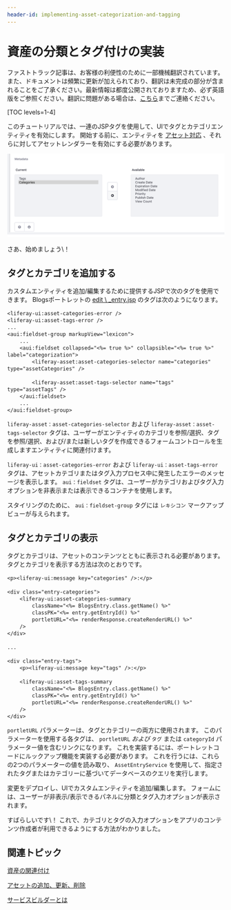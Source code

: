 ```yaml
---
header-id: implementing-asset-categorization-and-tagging
---
```


# 資産の分類とタグ付けの実装

<p class="alert alert-info"><span class="wysiwyg-color-blue120">ファストトラック記事は、お客様の利便性のために一部機械翻訳されています。また、ドキュメントは頻繁に更新が加えられており、翻訳は未完成の部分が含まれることをご了承ください。最新情報は都度公開されておりますため、必ず英語版をご参照ください。翻訳に問題がある場合は、<a href="mailto:support-content-jp@liferay.com">こちら</a>までご連絡ください。</span></p>

[TOC levels=1-4]

このチュートリアルでは、一連のJSPタグを使用して、UIでタグとカテゴリエンティティを有効にします。 開始する前に、エンティティを [アセット対応](/docs/7-1/tutorials/-/knowledge_base/t/adding-updating-and-deleting-assets) 、それらに対してアセットレンダラーを有効にする必要があります。

![図1：カテゴリとタグの入力オプションを追加すると、作成者はカスタムエンティティを集約してラベル付けできます。](../../images/asset-fw-categories-and-tags-options.png)

さあ、始めましょう\！

## タグとカテゴリを追加する

カスタムエンティティを追加/編集するために提供するJSPで次のタグを使用できます。 Blogsポートレットの [edit \ _entry.jsp](https://github.com/liferay/liferay-portal/blob/master/modules/apps/blogs/blogs-web/src/main/resources/META-INF/resources/blogs/edit_entry.jsp) のタグは次のようになります。

    <liferay-ui:asset-categories-error />
    <liferay-ui:asset-tags-error />
    ...
    <aui:fieldset-group markupView="lexicon">
        ...
        <aui:fieldset collapsed="<%= true %>" collapsible="<%= true %>" label="categorization">
            <liferay-asset:asset-categories-selector name="categories" type="assetCategories" />
    
            <liferay-asset:asset-tags-selector name="tags" type="assetTags" />
        </aui:fieldset>
        ...
    </aui:fieldset-group>

`liferay-asset：asset-categories-selector` および `liferay-asset：asset-tags-selector` タグは、ユーザーがエンティティのカテゴリを参照/選択、タグを参照/選択、および/または新しいタグを作成できるフォームコントロールを生成しますエンティティに関連付けます。

`liferay-ui：asset-categories-error` および `liferay-ui：asset-tags-error` タグは、アセットカテゴリまたはタグ入力プロセス中に発生したエラーのメッセージを表示します。 `aui：fieldset` タグは、ユーザーがカテゴリおよびタグ入力オプションを非表示または表示できるコンテナを使用します。

スタイリングのために、 `aui：fieldset-group` タグには `レキシコン` マークアップビューが与えられます。

## タグとカテゴリの表示

タグとカテゴリは、アセットのコンテンツとともに表示される必要があります。 タグとカテゴリを表示する方法は次のとおりです。

    <p><liferay-ui:message key="categories" />:</p>
    
    <div class="entry-categories">
        <liferay-ui:asset-categories-summary
            className="<%= BlogsEntry.class.getName() %>"
            classPK="<%= entry.getEntryId() %>"
            portletURL="<%= renderResponse.createRenderURL() %>"
        />
    </div>
    
    ...
    
    <div class="entry-tags">
        <p><liferay-ui:message key="tags" />:</p>
    
        <liferay-ui:asset-tags-summary
            className="<%= BlogsEntry.class.getName() %>"
            classPK="<%= entry.getEntryId() %>"
            portletURL="<%= renderResponse.createRenderURL() %>"
        />
    </div>

`portletURL` パラメーターは、タグとカテゴリーの両方に使用されます。 このパラメーターを使用する各タグは、 `portletURL` *および* `タグ` または `categoryId` パラメーター値を含むリンクになります。 これを実装するには、ポートレットコードにルックアップ機能を実装する必要があります。 これを行うには、これらの2つのパラメーターの値を読み取り、 `AssetEntryService` を使用して、指定されたタグまたはカテゴリーに基づいてデータベースのクエリを実行します。

変更をデプロイし、UIでカスタムエンティティを追加/編集します。 フォームには、ユーザーが非表示/表示できるパネルに分類とタグ入力オプションが表示されます。

すばらしいです\！ これで、カテゴリとタグの入力オプションをアプリのコンテンツ作成者が利用できるようにする方法がわかりました。

## 関連トピック

[資産の関連付け](/docs/7-1/tutorials/-/knowledge_base/t/relating-assets)

[アセットの追加、更新、削除](/docs/7-1/tutorials/-/knowledge_base/t/adding-updating-and-deleting-assets)

[サービスビルダーとは](/docs/7-1/tutorials/-/knowledge_base/t/what-is-service-builder)

